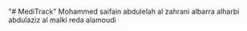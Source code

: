 "# MediTrack" 
Mohammed saifain
abdulelah al zahrani
albarra alharbi 
abdulaziz al malki
reda alamoudi